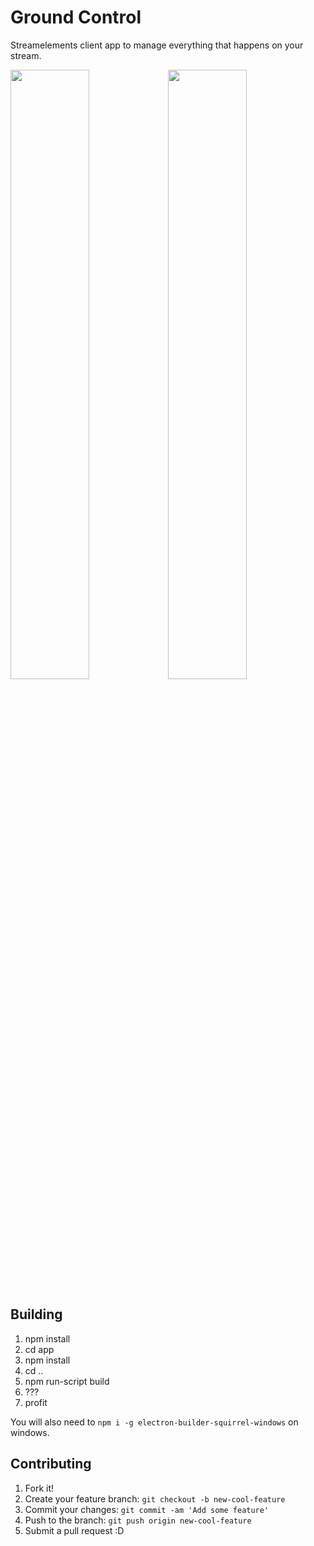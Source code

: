 # Ground Control

Streamelements client app to manage everything that happens on your stream.

<img src="https://i.imgur.com/6Sl7vh5.png" width="50%"><img src="https://i.imgur.com/DQfruyD.png" width="50%">

## Building

1. npm install
1. cd app
1. npm install
1. cd ..
1. npm run-script build
1. ???
1. profit

You will also need to `npm i -g electron-builder-squirrel-windows` on windows.

## Contributing

1. Fork it!
1. Create your feature branch: `git checkout -b new-cool-feature`
1. Commit your changes: `git commit -am 'Add some feature'`
1. Push to the branch: `git push origin new-cool-feature`
1. Submit a pull request :D
